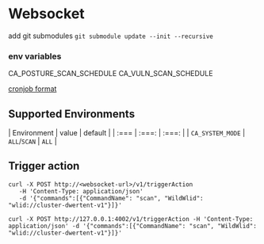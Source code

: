 # Websocket
add git submodules
```git submodule update --init --recursive```


### env variables
CA_POSTURE_SCAN_SCHEDULE
CA_VULN_SCAN_SCHEDULE

[cronjob format](https://pkg.go.dev/github.com/robfig/cron)

## Supported Environments

| Environment |  value | default |
| :=== | :===:  | :===:  |
| `CA_SYSTEM_MODE` | `ALL`/`SCAN` | `ALL`  |


## Trigger action

```
curl -X POST http://<websocket-url>/v1/triggerAction
   -H 'Content-Type: application/json'
   -d '{"commands":[{"CommandName": "scan", "WildWlid": "wlid://cluster-dwertent-v1"}]}'
```


```
curl -X POST http://127.0.0.1:4002/v1/triggerAction -H 'Content-Type: application/json' -d '{"commands":[{"CommandName": "scan", "WildWlid": "wlid://cluster-dwertent-v1"}]}'
```
   